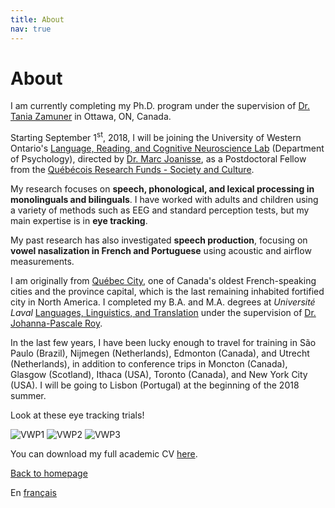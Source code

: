 ```yaml
---
title: About
nav: true
---
```


<h1>About</h1>

I am currently completing my Ph.D. program under the supervision of [Dr. Tania Zamuner](http://artsites.uottawa.ca/zamuner/?lang=en) in Ottawa, ON, Canada.

Starting September 1<SUP>st</SUP>, 2018, I will be joining the University of Western Ontario's [Language, Reading, and Cognitive Neuroscience Lab](http://www.psychology.uwo.ca/lrcn/index.html) (Department of Psychology), directed by [Dr. Marc Joanisse](http://publish.uwo.ca/~marcj/), as a Postdoctoral Fellow from the [Québécois Research Funds - Society and Culture](http://www.frqsc.gouv.qc.ca/en/accueil).

My research focuses on **speech, phonological, and lexical processing in monolinguals and bilinguals**. I have worked with adults and children using a variety of methods such as EEG and standard perception tests, but my main expertise is in **eye tracking**.

My past research has also investigated **speech production**, focusing on **vowel nasalization in French and Portuguese** using acoustic and airflow measurements.

I am originally from [Québec City](https://en.wikipedia.org/wiki/Quebec_City), one of Canada's oldest French-speaking cities and the province capital, which is the last remaining inhabited fortified city in North America. I completed my B.A. and M.A. degrees at _Université Laval_ [Languages, Linguistics, and Translation](http://www.lli.ulaval.ca) under the supervision of [Dr. Johanna-Pascale Roy](https://www.phonetique.ulaval.ca).

In the last few years, I have been lucky enough to travel for training in São Paulo (Brazil), Nijmegen (Netherlands), Edmonton (Canada), and Utrecht (Netherlands), in addition to conference trips in Moncton (Canada), Glasgow (Scotland), Ithaca (USA), Toronto (Canada), and New York City (USA). I will be going to Lisbon (Portugal) at the beginning of the 2018 summer.

Look at these eye tracking trials!

<img src="felixdtrudel.github.io/imageresources/VWP1.gif" alt="VWP1"> <img src="felixdtrudel.github.io/imageresources/VWP2.gif" alt="VWP2"> <img src="felixdtrudel.github.io/imageresources/VWP3.gif" alt="VWP3">

You can download my full academic CV [here](https://felixdtrudel.github.io/CVeng.pdf).

[Back to homepage](https://felixdtrudel.github.io/index.html)

En [français](https://felixdtrudel.github.io/fr/apropos.html)
